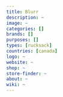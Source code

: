```yaml
---
title: Blurr
description: ~
image: ~
categories: []
brands: []
purposes: []
types: [rucksack]
countries: [canada]
logo: ~
website: ~
shop: ~
store-finder: ~
about: ~
wiki: ~
---
```

